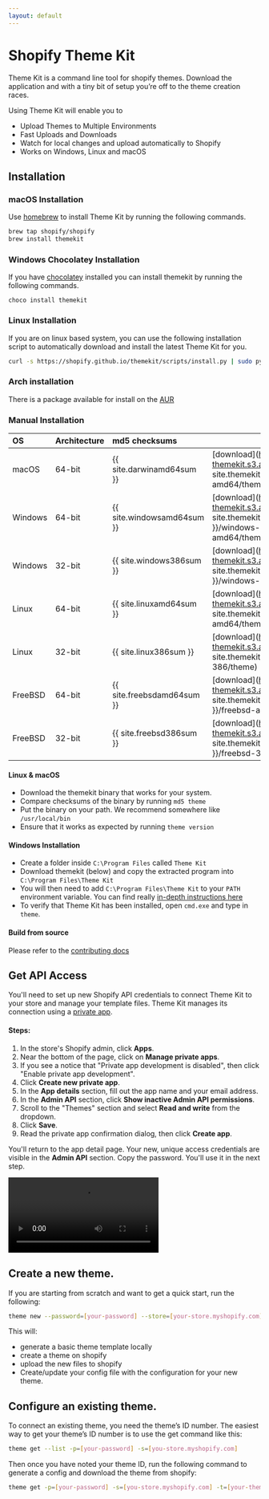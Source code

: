 ```yaml
---
layout: default
---
```


# Shopify Theme Kit

Theme Kit is a command line tool for shopify themes. Download the application
and with a tiny bit of setup you’re off to the theme creation races.

Using Theme Kit will enable you to

- Upload Themes to Multiple Environments
- Fast Uploads and Downloads
- Watch for local changes and upload automatically to Shopify
- Works on Windows, Linux and macOS

## Installation

### macOS Installation

Use [homebrew](http://brew.sh/) to install Theme Kit by running the following commands.

```bash
brew tap shopify/shopify
brew install themekit
```

### Windows Chocolatey Installation

If you have [chocolatey](https://chocolatey.org/) installed you can install themekit by running the following commands.

```
choco install themekit
```

### Linux Installation

If you are on linux based system, you can use the following installation script to automatically
download and install the latest Theme Kit for you.

```bash
curl -s https://shopify.github.io/themekit/scripts/install.py | sudo python
```

### Arch installation

There is a package available for install on the [AUR](https://aur.archlinux.org/packages/shopify-themekit-bin)

### Manual Installation

| OS      | Architecture | md5 checksums              |                                                                                                          |
| :------ | :----------- | :------------------------- | :------------------------------------------------------------------------------------------------------- |
| macOS   | 64-bit       | {{ site.darwinamd64sum }}  | [download](https://shopify-themekit.s3.amazonaws.com/{{ site.themekitversion }}/darwin-amd64/theme)      |
| Windows | 64-bit       | {{ site.windowsamd64sum }} | [download](https://shopify-themekit.s3.amazonaws.com/{{ site.themekitversion }}/windows-amd64/theme.exe) |
| Windows | 32-bit       | {{ site.windows386sum }}   | [download](https://shopify-themekit.s3.amazonaws.com/{{ site.themekitversion }}/windows-386/theme.exe)   |
| Linux   | 64-bit       | {{ site.linuxamd64sum }}   | [download](https://shopify-themekit.s3.amazonaws.com/{{ site.themekitversion }}/linux-amd64/theme)       |
| Linux   | 32-bit       | {{ site.linux386sum }}     | [download](https://shopify-themekit.s3.amazonaws.com/{{ site.themekitversion }}/linux-386/theme)         |
| FreeBSD | 64-bit       | {{ site.freebsdamd64sum }} | [download](https://shopify-themekit.s3.amazonaws.com/{{ site.themekitversion }}/freebsd-amd64/theme)     |
| FreeBSD | 32-bit       | {{ site.freebsd386sum }}   | [download](https://shopify-themekit.s3.amazonaws.com/{{ site.themekitversion }}/freebsd-386/theme)       |

#### Linux & macOS

- Download the themekit binary that works for your system.
- Compare checksums of the binary by running `md5 theme`
- Put the binary on your path. We recommend somewhere like `/usr/local/bin`
- Ensure that it works as expected by running `theme version`

#### Windows Installation

- Create a folder inside `C:\Program Files` called `Theme Kit`
- Download themekit (below) and copy the extracted program into `C:\Program Files\Theme Kit`
- You will then need to add `C:\Program Files\Theme Kit` to your `PATH` environment variable. You can find really [in-depth instructions here](https://helpdeskgeek.com/windows-10/add-windows-path-environment-variable/)
- To verify that Theme Kit has been installed, open `cmd.exe` and type in `theme`.

#### Build from source

Please refer to the [contributing docs](https://github.com/Shopify/themekit/blob/master/.github/CONTRIBUTING.md#developing-themekit)

## Get API Access

You'll need to set up new Shopify API credentials to connect Theme Kit to your store and manage your template files. Theme Kit manages its connection using a [private app](https://shopify.dev/concepts/apps#private-apps).

#### Steps:

1. In the store's Shopify admin, click **Apps**.
1. Near the bottom of the page, click on **Manage private apps**.
1. If you see a notice that "Private app development is disabled", then click "Enable
   private app development".
1. Click **Create new private app**.
1. In the **App details** section, fill out the app name and your email address.
1. In the **Admin API** section, click **Show inactive Admin API permissions**.
1. Scroll to the "Themes" section and select **Read and write** from the dropdown.
1. Click **Save**.
1. Read the private app confirmation dialog, then click **Create app**.

You'll return to the app detail page. Your new, unique access credentials are visible in the **Admin API** section. Copy the password. You'll use it in the next step.

<video src="https://screenshot.click/themekit-private-app-setup-1000p15-192kbps.mp4" style="max-width: 100%" loop autoplay>Sorry, your browser doesn't support embedded video.</video>

## Create a new theme.

If you are starting from scratch and want to get a quick start, run the following:

```bash
theme new --password=[your-password] --store=[your-store.myshopify.com] --name=[theme name]
```

This will:

- generate a basic theme template locally
- create a theme on shopify
- upload the new files to shopify
- Create/update your config file with the configuration for your new theme.

## Configure an existing theme.

To connect an existing theme, you need the theme’s ID number. The easiest way to
get your theme’s ID number is to use the get command like this:

```bash
theme get --list -p=[your-password] -s=[you-store.myshopify.com]
```

Then once you have noted your theme ID, run the following command to generate a
config and download the theme from shopify:

```bash
theme get -p=[your-password] -s=[you-store.myshopify.com] -t=[your-theme-id]
```

